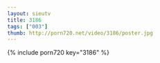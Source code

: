 ```yaml
--- 
layout: sieutv
title: 3186
tags: ["003"]
thumb: http://porn720.net/video/3186/poster.jpg
---
```

{% include porn720 key="3186" %} 
